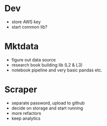 # Dev

- store AWS key
- start common lib?

# Mktdata

- figure out data source
- research book building lib (L2 & L3)
- notebook pipeline and very basic pandas etc.

# Scraper

- separate password, upload to github
- decide on storage and start running
- more refactors
- keep analytics
